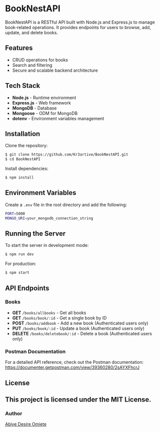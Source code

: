 # BookNestAPI

BookNestAPI is a RESTful API built with Node.js and Express.js to manage book-related operations. It provides endpoints for users to browse, add, update, and delete books.

## Features
- CRUD operations for books
- Search and filtering
- Secure and scalable backend architecture

## Tech Stack
- **Node.js** - Runtime environment
- **Express.js** - Web framework
- **MongoDB** - Database
- **Mongoose** - ODM for MongoDB
- **dotenv** - Environment variables management

## Installation

Clone the repository:
```sh
$ git clone https://github.com/Kr3artive/BookNestAPI.git
$ cd BookNestAPI
```

Install dependencies:
```sh
$ npm install
```

## Environment Variables
Create a `.env` file in the root directory and add the following:
```sh
PORT=5000
MONGO_URI=your_mongodb_connection_string
```

## Running the Server
To start the server in development mode:
```sh
$ npm run dev
```
For production:
```sh
$ npm start
```

## API Endpoints

### Books
- **GET** `/books/allbooks` - Get all books
- **GET** `/books/book/:id` - Get a single book by ID
- **POST** `/books/addbook` - Add a new book (Authenticated users only)
- **PUT** `/books/book/:id` - Update a book (Authenticated users only)
- **DELETE** `/books/deletebook/:id` - Delete a book (Authenticated users only)

### Postman Documentation
For a detailed API reference, check out the Postman documentation:
https://documenter.getpostman.com/view/39360280/2sAYXFhcrJ

## License
This project is licensed under the MIT License.
---

### Author
[Abiye Desire Omiete](https://github.com/Kr3artive)
